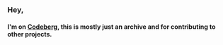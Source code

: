### Hey, 
#### I'm on [Codeberg](https://2t0.de/cb), this is mostly just an archive and for contributing to other projects.
<!--
I just publish some projects of mine here.

If you have any questions or found an error or bug in something please contact me at info@timedin.de.

Thanks
<!---
DE:
Hey, ich bin TimedIn, bin 16 Jahre alt.
Ich bin interessiert in Programmierung, Elektronik, IT- und Netzwerk-Administration und generell Computern.

Ich "lerne" PHP, JAVA, JavaScript, Shell/Bash und jah... Schule halt.

Meine Muttersprache ist Deutsch, ich spreche etwas Englisch.

Emails an:
info@timedin.de

Soziale Medien: 
kommt auf die Plattform an, timedin.de, timedin_de oder timedin-de

!!All repositories are in dev, and probably contain bugs, security issues etc. so this is for demonstration purpuses only!
ENG:
Hey, I'm TimedIn, I'm 16 Years old. 
I'm interrested in programming, electronics and IT-administration.
I'm currently learning more advanced PHP, JAVA, NodeJS and yeah... school stuff.
My mother tongue is german, I speak a little bit of english. 

Emails to:
info@timedin.de



Social Media: 
depends on Platform: timedin.de, timedin_deor timedin-de


me-TimedIn/me-TimedIn is a ✨ special ✨ repository because its `README.md` (this file) appears on your GitHub profile.
You can click the Preview link to take a look at your changes.
--->
